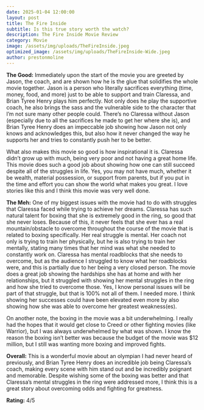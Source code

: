 ```yaml
---
date: 2025-01-04 12:00:00
layout: post
title: The Fire Inside
subtitle: Is this true story worth the watch?
description: The Fire Inside Movie Review
category: Movie
image: /assets/img/uploads/TheFireInside.jpeg
optimized_image: /assets/img/uploads/TheFireInside-Wide.jpeg
author: prestonmoline
---
```


**The Good:**
Immediately upon the start of the movie you are greeted by Jason, the coach, and are shown how he is the glue that solidifies the whole movie together. Jason is a person who literally sacrifices everything (time, money, food, and more) just to be able to support and train Claressa, and Brian Tyree Henry plays him perfectly. Not only does he play the supportive coach, he also brings the sass and the vulnerable side to the character that I’m not sure many other people could. There’s no Claressa without Jason (especially due to all the sacrifices he made to get her where she is), and Brian Tyree Henry does an impeccable job showing how Jason not only knows and acknowledges this, but also how it never changed the way he supports her and tries to constantly push her to be better. 

What also makes this movie so good is how inspirational it is. Claressa didn’t grow up with much, being very poor and not having a great home life. This movie does such a good job about showing how one can still succeed despite all of the struggles in life. Yes, you may not have much, whether it be wealth, material possession, or support from parents, but if you put in the time and effort you can show the world what makes you great.  I love stories like this and I think this movie was very well done. 


**The Meh:**
One of my biggest issues with the movie had to do with struggles that Claressa faced while trying to achieve her dreams. Claressa has such natural talent for boxing that she is extremely good in the ring, so good that she never loses. Because of this, it never feels that she ever has a real mountain/obstacle to overcome throughout the course of the movie that is related to boxing specifically. Her real struggle is mental. Her coach not only is trying to train her physically, but he is also trying to train her mentally, stating many times that her mind was what she needed to constantly work on. Claressa has mental roadblocks that she needs to overcome, but as the audience I struggled to know what her roadblocks were, and this is partially due to her being a very closed person. The movie does a great job showing the hardships she has at home and with her relationships, but it struggled with showing her mental struggles in the ring and how she tried to overcome those. Yes, I know personal issues will be part of that struggle, but that is 100% not all of them. I needed more. I think showing her successes could have been elevated even more by also showing how she was able to overcome her greatest weakness(es). 

On another note, the boxing in the movie was a bit underwhelming. I really had the hopes that it would get close to Creed or other fighting movies (like Warrior), but I was always underwhelmed by what was shown. I know the reason the boxing isn’t better was because the budget of the movie was $12 million, but I still was wanting more boxing and improved fights.


**Overall:**
This is a wonderful movie about an olympian I had never heard of previously, and Brian Tyree Henry does an incredible job being Claressa’s coach, making every scene with him stand out and be incredibly poignant and memorable. Despite wishing some of the boxing was better and that Claressa’s mental struggles in the ring were addressed more, I think this is a great story about overcoming odds and fighting for greatness. 


**Rating:**
4/5

